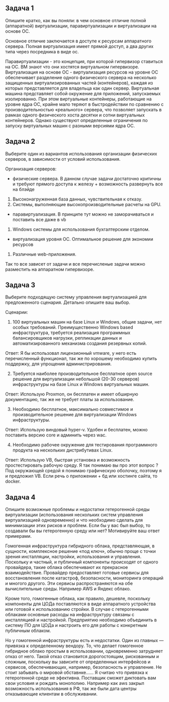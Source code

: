 ## Задача 1

Опишите кратко, как вы поняли: в чем основное отличие полной (аппаратной) виртуализации, паравиртуализации и виртуализации на основе ОС.

Основное отличие заключается в доступе к ресурсам аппаратного сервера. Полная виртуализация имеет прямой доступ, а два других типа через посредника в виде ос.

Паравиртуализации - это концепция, при которой гипервизор ставиться на ОС. ВМ знают что они хостятся виртуальном гипервизоре.
Виртуализация на основе ОС - виртуализация ресурсов на уровне ОС обеспечивает разделение одного физического сервера на несколько защищенных виртуализированных частей (контейнеров), каждая из которых представляется для владельца как один сервер. Виртуальная машина представляет собой окружение для приложений, запускаемых изолированно. При этом виртуальные контейнеры, работающие на уровне ядра ОС, крайне мало теряют в быстродействии  по сравнению с производительностью «реального» сервера, что позволяет запускать в рамках одного физического хоста десятки и сотни виртуальных контейнеров. Однако существуют определенные ограничения по запуску виртуальных машин с разными версиями ядра ОС.

## Задача 2

Выберите один из вариантов использования организации физических серверов, в зависимости от условий использования.

Организация серверов:
- физические сервера. В данном случае задачи достаточно критичны и требуют прямого доступа к железу + возможность развернуть все на блэйде
1. Высоконагруженная база данных, чувствительная к отказу.
2. Системы, выполняющие высокопроизводительные расчеты на GPU.


- паравиртуализация. В принципе тут можно не заморачиваться и поставить все даже в vb
1. Windows системы для использования бухгалтерским отделом.


- виртуализация уровня ОС. Оптимальное решение для экономии ресурсов
1. Различные web-приложения.

Так то все зависет от задачи и все перечисленые задачи можно разместить на аппаратном гипервизоре. 

## Задача 3

Выберите подходящую систему управления виртуализацией для предложенного сценария. Детально опишите ваш выбор.

Сценарии:

1. 100 виртуальных машин на базе Linux и Windows, общие задачи, нет особых требований. Преимущественно Windows based инфраструктура, требуется реализация программных балансировщиков нагрузки, репликации данных и автоматизированного механизма создания резервных копий.

Ответ: Я бы использовал лицензионный vmware, у него есть перечисленный функционал, так же по хорошему необходимо купить поддержку, для упрощения администрирования.

2. Требуется наиболее производительное бесплатное open source решение для виртуализации небольшой (20-30 серверов) инфраструктуры на базе Linux и Windows виртуальных машин. 

Ответ: Использую Proxmon, он бесплатен и имеет обширную документацию, так же не требует платы за использование.

3. Необходимо бесплатное, максимально совместимое и производительное решение для виртуализации Windows инфраструктуры.

Ответ: Использую виндовый hyper-v. Удобен и бесплатен, можно поставить версию core и админить через wac.

4. Необходимо рабочее окружение для тестирования программного продукта на нескольких дистрибутивах Linux.

Ответ: Использую VB, быстрая установка и возможность простестировать рабочую среду.
Я так понимаю вы про этот вопрос ? Под окружающей средой я понимаю графическую оболочку, поэтому я и предложил VB. Если речь о приложении + бд или хостинге сайта, то docker. 


## Задача 4

Опишите возможные проблемы и недостатки гетерогенной среды виртуализации (использования нескольких систем управления виртуализацией одновременно) и что необходимо сделать для минимизации этих рисков и проблем. Если бы у вас был выбор, то создавали бы вы гетерогенную среду или нет? Мотивируйте ваш ответ примерами.

Гомогенная инфраструктура гибридного облака, представляющая, в сущности, комплексное решение «под ключ», обычно проще с точки зрения инсталляции, настройки, использования и управления. Поскольку и частный, и публичный компоненты происходят от одного провайдера, такие облака обеспечивают их прекрасное взаимодействие. Провайдер предоставляет готовые сервисы для восстановления после катастроф, безопасности, мониторинга операций и многого другого. Эти сервисы распространяются на обе вычислительные среды. Например AWS и Яндекс облако.

Кроме того, гомогенные облака, как правило, дешевле, поскольку компоненты для ЦОДа поставляются в виде аппаратного устройства или готовой к использованию стройки. В случае с гетерогенными облаками основные расходы на инфраструктуру связаны с инсталляцией и настройкой. Предприятию необходимо объединить в систему ПО для ЦОДа и настроить его для работы с конкретным публичным облаком.

Но у гомогенной инфраструктуры есть и недостатки. Один из главных — привязка к определенному вендору. То, что делает гомогенное гибридное облако простым в использовании, одновременно затрудняет отказ от него. Такой отказ становится дорогостоящим, рискованным и сложным, поскольку вы зависите от определенных интерфейсов и сервисов, обеспечивающих, например, безопасность и управление. Не стоит забывать о мировой обставнке...... Я считаю что привязка к гетерогенной среде не эфективна. Поставщик сможет диктовать вам свои условия и рождать монополию. Например как aws закрыл возможность использования в РФ, так же были дата центры отказывающие клиентам в обслуживании. 
